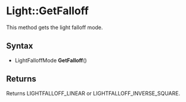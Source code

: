 # Light::GetFalloff

This method gets the light falloff mode.

## Syntax

- LightFalloffMode **GetFalloff**()

## Returns

Returns LIGHTFALLOFF_LINEAR or LIGHTFALLOFF_INVERSE_SQUARE.
